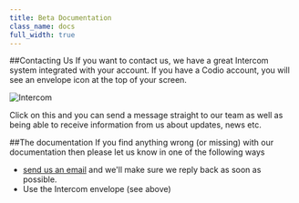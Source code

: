 ```yaml
---
title: Beta Documentation
class_name: docs
full_width: true
---
```


##Contacting Us
If you want to contact us, we have a great Intercom system integrated with your account. If you have a Codio account, you will see an envelope icon at the top of your screen.

![Intercom](/img/docs/intercom.png)

Click on this and you can send a message straight to our team as well as being able to receive information from us about updates, news etc.


##The documentation
If you find anything wrong (or missing) with our documentation then please let us know in one of the following ways

- [send us an email](mailto:ee8711023afa04b80a6b921ddb3939c1171e0f62@incoming.intercom.io) and we'll make sure we reply back as soon as possible.
- Use the Intercom envelope (see above)


